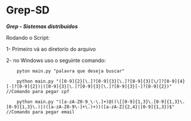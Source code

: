 # Grep-SD
***Grep - Sistemas distribuidos*** 

Rodando o Script: 


1- Primeiro vá ao diretorio do arquivo




2- no Windows uso o seguinte comando:


```
    pyton main.py "palavra que deseja buscar"
```
```    
    python main.py "([0-9]{2}[\.]?[0-9]{3}[\.]?[0-9]{3}[\/]?[0-9]{4}[-]?[0-9]{2})|([0-9]{3}[\.]?[0-9]{3}[\.]?[0-9]{3}[-]?[0-9]{2})" //Comando para pegar cpf
```   
```
    python main.py "([a-zA-Z0-9_\-\.]+)@((\[[0-9]{1,3}\.[0-9]{1,3}\.[0-9]{1,3}\.)|(([a-zA-Z0-9\-]+\.)+))([a-zA-Z]{2,4}|[0-9]{1,3})$" //Comando para pegar email
```